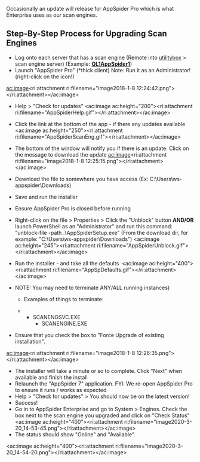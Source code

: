 
Occasionally an update will release for AppSpider Pro which is what Enterprise uses as our scan engines.

## Step-By-Step Process for Upgrading Scan Engines

- Log onto each server that has a scan engine (Remote into <u>utilitybox</u> &gt; scan engine server) (Example: <u><strong>QL1AppSpider1</strong></u>)
- Launch "AppSpider Pro" (\*thick client) Note: Run it as an Administrator! (right-click on the icon!)


<ac:image><ri:attachment ri:filename="image2018-1-8 12:24:42.png"></ri:attachment></ac:image>

- Help &gt; "Check for updates"
<ac:image ac:height="200"><ri:attachment ri:filename="AppSpiderHelp.gif"></ri:attachment></ac:image>
- Click the link at the bottom of the app - if there any updates available
<ac:image ac:height="250"><ri:attachment ri:filename="AppSpiderScanEng.gif"></ri:attachment></ac:image>
- The bottom of the window will notify you if there is an update. Click on the message to download the update
    <ac:image><ri:attachment ri:filename="image2018-1-8 12:25:15.png"></ri:attachment></ac:image>
- Download the file to somewhere you have access (Ex: C:\Users\ws-appspider\Downloads)
- Save and run the installer
- Ensure AppSpider Pro is closed before running
- Right-click on the file &gt; Properties &gt; Click the "Unblock" button **AND/OR** launch PowerShell as an "Administrator" and run this command: "unblock-file -path .\AppSpiderSetup.exe" (From the download dir, for example: "C:\Users\ws-appspider\Downloads")
<ac:image ac:height="245"><ri:attachment ri:filename="AppSpiderUnblock.gif"></ri:attachment></ac:image>
- Run the installer - and take all the defaults 
<ac:image ac:height="400"><ri:attachment ri:filename="AppSpDefaults.gif"></ri:attachment></ac:image>


- NOTE: You may need to terminate ANY/ALL running instances)
    - Examples of things to terminate:


    - - SCANENGSVC.EXE
        - SCANENGINE.EXE
- Ensure that you check the box to "Force Upgrade of existing installation".


<ac:image><ri:attachment ri:filename="image2018-1-8 12:26:35.png"></ri:attachment></ac:image>

- The installer will take a minute or so to complete. Click "Next" when available and finish the install
- Relaunch the "AppSpider 7" application. FYI: We re-open AppSpider Pro to ensure it runs / works as expected
- Help &gt; "Check for updates" &gt; You should now be on the latest version!
- Success!
- Go in to AppSpider Enterprise and go to System &gt; Engines. Check the box next to the scan engine you upgraded and click on "Check Status"
<ac:image ac:height="400"><ri:attachment ri:filename="image2020-3-20_14-53-45.png"></ri:attachment></ac:image>
- The status should show "Online" and "Available".


<ac:image ac:height="400"><ri:attachment ri:filename="image2020-3-20_14-54-20.png"></ri:attachment></ac:image>





